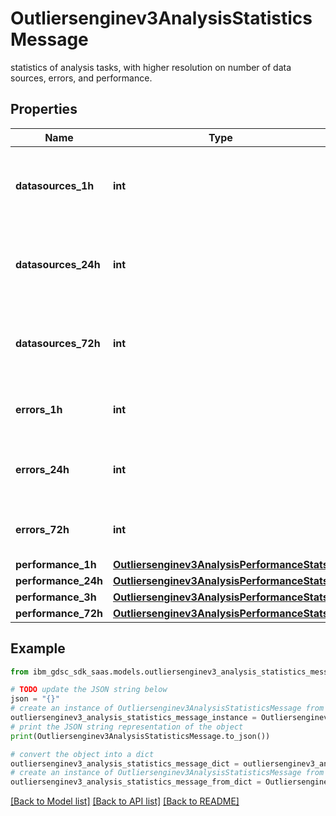 # Outliersenginev3AnalysisStatisticsMessage

statistics of analysis tasks, with higher resolution on number of data sources, errors, and performance.

## Properties

Name | Type | Description | Notes
------------ | ------------- | ------------- | -------------
**datasources_1h** | **int** | Number of data sources analyzed, in the last hour. | [optional] 
**datasources_24h** | **int** | Number of data sources analyzed, in the last 24 hours. | [optional] 
**datasources_72h** | **int** | Number of data sources analyzed, in the last 3 days. | [optional] 
**errors_1h** | **int** | Number of errors in log, in the last hour. | [optional] 
**errors_24h** | **int** | Number of errors in log, in the last 24 hours. | [optional] 
**errors_72h** | **int** | Number of errors in log, in the last 3 days. | [optional] 
**performance_1h** | [**Outliersenginev3AnalysisPerformanceStats**](Outliersenginev3AnalysisPerformanceStats.md) |  | [optional] 
**performance_24h** | [**Outliersenginev3AnalysisPerformanceStats**](Outliersenginev3AnalysisPerformanceStats.md) |  | [optional] 
**performance_3h** | [**Outliersenginev3AnalysisPerformanceStats**](Outliersenginev3AnalysisPerformanceStats.md) |  | [optional] 
**performance_72h** | [**Outliersenginev3AnalysisPerformanceStats**](Outliersenginev3AnalysisPerformanceStats.md) |  | [optional] 

## Example

```python
from ibm_gdsc_sdk_saas.models.outliersenginev3_analysis_statistics_message import Outliersenginev3AnalysisStatisticsMessage

# TODO update the JSON string below
json = "{}"
# create an instance of Outliersenginev3AnalysisStatisticsMessage from a JSON string
outliersenginev3_analysis_statistics_message_instance = Outliersenginev3AnalysisStatisticsMessage.from_json(json)
# print the JSON string representation of the object
print(Outliersenginev3AnalysisStatisticsMessage.to_json())

# convert the object into a dict
outliersenginev3_analysis_statistics_message_dict = outliersenginev3_analysis_statistics_message_instance.to_dict()
# create an instance of Outliersenginev3AnalysisStatisticsMessage from a dict
outliersenginev3_analysis_statistics_message_from_dict = Outliersenginev3AnalysisStatisticsMessage.from_dict(outliersenginev3_analysis_statistics_message_dict)
```
[[Back to Model list]](../README.md#documentation-for-models) [[Back to API list]](../README.md#documentation-for-api-endpoints) [[Back to README]](../README.md)


